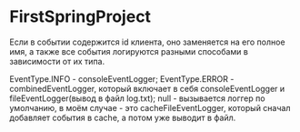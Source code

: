 # FirstSpringProject

Если в событии содержится id клиента, оно заменяется на его полное имя, а также все события логируются разными способами 
в зависимости от их типа.

EventType.INFO - consoleEventLogger;
EventType.ERROR - combinedEventLogger, который включает в себя consoleEventLogger и fileEventLogger(вывод в файл log.txt);
null - вызывается логгер по умолчанию, в моём случае - это cacheFileEventLogger, который сначал добавляет события в cache, а потом уже 
выводит в файл.
